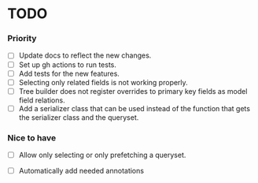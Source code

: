 # TODO

### Priority
- [ ] Update docs to reflect the new changes.
- [ ] Set up gh actions to run tests.
- [ ] Add tests for the new features.
- [ ] Selecting only related fields is not working properly.
- [ ] Tree builder does not register overrides to primary key fields as model field relations.
- [ ] Add a serializer class that can be used instead of the function that gets the serializer class and the queryset.

### Nice to have
- [ ] Allow only selecting or only prefetching a queryset.
- [ ] Automatically add needed annotations

